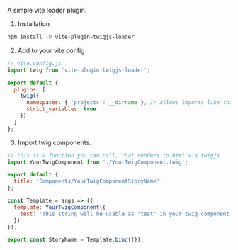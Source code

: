 A simple vite loader plugin.

1. Installation
```bash
npm install -D vite-plugin-twigjs-loader
```

2. Add to your vite config

```javascript
// vite.config.js
import twig from 'vite-plugin-twigjs-loader';

export default {
  plugins: [
    twig({
      namespaces: { 'projects': __dirname }, // allows imports like this: '{% from "@projects/src/helper.html.twig" import some_helper_function %}'
      strict_variables: true
    })
  ]
};
```

3. Import twig components.

```javascript
// this is a function you can call, that renders to html via twigjs
import YourTwigComponent from './YourTwigComponent.twig';

export default {
  title: 'Components/YourTwigComponentStoryName',
};

const Template = args => ({
  template: YourTwigComponent({
    test: 'This string will be usable as "test" in your twig component'
  })
});

export const StoryName = Template.bind({});
```
